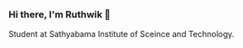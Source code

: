 ### Hi there, I'm Ruthwik 👋

Student at Sathyabama Institute of Sceince and Technology.

<!--
**pr33tham/pr33tham** is a ✨ _special_ ✨ repository because its `README.md` (this file) appears on your GitHub profile.

Here are some ideas to get you started:

- 🔭 I’m currently working on Python(DS, ML)

